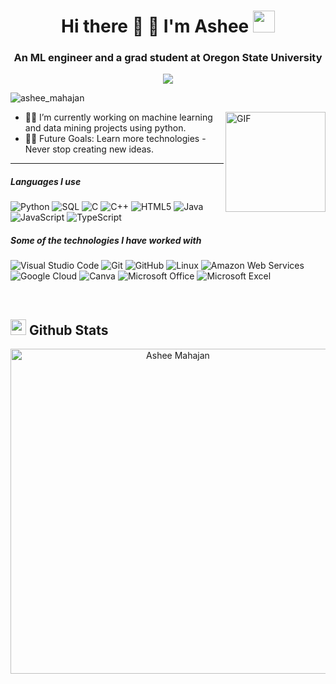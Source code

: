<h1 align='center'> Hi there 👋 👋 I'm Ashee <img src="https://media.giphy.com/media/TEnXkcsHrP4YedChhA/giphy.gif" width="35"></h1>

<!--
**ashee7/ashee7** is a ✨ _special_ ✨ repository because its `README.md` (this file) appears on your GitHub profile.

Here are some ideas to get you started:

- 🔭 I’m currently working on ...
- 🌱 I’m currently learning ...
- 👯 I’m looking to collaborate on ...
- 🤔 I’m looking for help with ...
- 💬 Ask me about ...
- 📫 How to reach me: ...
- 😄 Pronouns: ...
- ⚡ Fun fact: ...
-->

<h3 align="center">An ML engineer and a grad student at Oregon State University</h3>
<p align="center">
	<a href="https://github.com/ashee7">
		<img src="https://readme-typing-svg.herokuapp.com?lines=Computer+Science+Student;ML+Engineer;Data+Scientist;Graduate+Research+Assistant;Explorative+Thinker;Wandering+Spirit;Always%20learning%20new%20things&center=true&width=380&height=45">
	</a>
</p>

<p align="left"> <img src="https://komarev.com/ghpvc/?username=ashee7&color=blue&style=flat" alt="ashee_mahajan" /> </p>

<img align="right" alt="GIF" height="160px" src="https://media.giphy.com/media/Ah3zHH7hvsSB2/giphy.gif" />


- 👨‍💻 I’m currently working on machine learning and data mining projects using python.
- 💪🏼 Future Goals: Learn more technologies - Never stop creating new ideas.

---

##### Languages I use

![Python](https://img.shields.io/badge/-Python-000000?style=flat&logo=python)
![SQL](https://img.shields.io/badge/-SQL-000000?style=flat&logo=postgresql)
![C](https://img.shields.io/badge/-C-000000?style=flat&logo=c)
![C++](https://img.shields.io/badge/-C++-000000?style=flat&logo=c%2B%2B)
![HTML5](https://img.shields.io/badge/-HTML5-000000?style=flat&logo=html5)
![Java](https://img.shields.io/badge/-Java-000000?style=flat&logo=java)
![JavaScript](https://img.shields.io/badge/-JavaScript-000000?style=flat&logo=javascript)
![TypeScript](https://img.shields.io/badge/-TypeScript-000000?style=flat&logo=typescript)
##### Some of the technologies I have worked with

![Visual Studio Code](https://img.shields.io/badge/Visual%20Studio%20Code-0078d7.svg?style=flat&logo=visual-studio-code&logoColor=white)
![Git](https://img.shields.io/badge/-Git-222222?style=flat&logo=git)
![GitHub](https://img.shields.io/badge/-GitHub-222222?style=flat&logo=github)
![Linux](https://img.shields.io/badge/-Linux-222222?style=flat&logo=linux&logoColor=FCC624)
![Amazon Web Services](https://img.shields.io/badge/-Amazon%20Web%20Services-222222?style=flat-square&logo=Amazon-Web-Service)
![Google Cloud](https://img.shields.io/badge/Google%20Cloud-black?style=flat-square&logo=google-cloud)
![Canva](https://img.shields.io/badge/Canva-%2300C4CC.svg?style=flat&logo=Canva&logoColor=white) 
![Microsoft Office](https://img.shields.io/badge/Microsoft_Office-D83B01?style=flat&logo=microsoft-office&logoColor=white)
![Microsoft Excel](https://img.shields.io/badge/Microsoft_Excel-217346?style=flat&logo=microsoft-excel&logoColor=white)
    
<br/>

## <img src="https://media.giphy.com/media/iY8CRBdQXODJSCERIr/giphy.gif" width="25"> <b>Github Stats</b>


<p align="center">
    <a href="https://github.com/ashee7"><img src="https://github-profile-summary-cards.vercel.app/api/cards/profile-details?username=ashee7&theme=tokyonight&hide_border=true"  width="520" alt="Ashee Mahajan"/></a>
</p>
